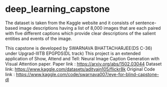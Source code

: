 # deep_learning_capstone
The dataset is taken from the Kaggle website and it consists of sentence-based image descriptions having a list of 8,000 images that are each paired with five different captions which provide clear descriptions of the salient entities and events of the image.

This capstone is developed by SWARNAVA BHATTACHARJEE(DS C-36) under Upgrad-IIITB EPGPDS(DL track)
This project is an extended application of Show, Attend and Tell: Neural Image Caption Generation with Visual Attention paper.
Paper link : https://arxiv.org/abs/1502.03044
Dataset link: https://www.kaggle.com/datasets/adityajn105/flickr8k
Original Code link : https://www.kaggle.com/code/swarnava007/eye-for-blind-capstone-dl

